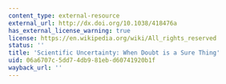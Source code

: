 ```yaml
---
content_type: external-resource
external_url: http://dx.doi.org/10.1038/418476a
has_external_license_warning: true
license: https://en.wikipedia.org/wiki/All_rights_reserved
status: ''
title: 'Scientific Uncertainty: When Doubt is a Sure Thing'
uid: 06a6707c-5dd7-4db9-81eb-d60741920b1f
wayback_url: ''
---
```

